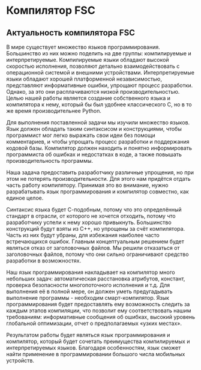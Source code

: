 # Компилятор FSC

## Актуальность компилятора FSC

В мире существует множество языков программирования. Большинство из них можно поделить на две группы: компилируемые и
интерпретируемые. Компилируемые языки обладают высокой скоростью исполнения, позволяют детально взаимодействовать с
операционной системой и внешними устройствами. Интерпретируемые языки обладают хорошей платформенной независимостью,
представляют информативные ошибки, упрощают процесс разработки. Однако, за это они расплачиваются низкой
производительностью.
Целью нашей работы является создание собственного языка и компилятора к нему, который бы был удобнее классического C, но
в то же время производительнее Python.

Для выполнения поставленной задачи мы изучили множество языков. Язык должен обладать таким синтаксисом и конструкциями,
чтобы программист мог легко выражать свои идеи без помощи комментариев, и чтобы упрощать процесс разработки и
поддержания кодовой базы. Компилятор должен находить и понятно информировать программиста об ошибках и недостатках в
коде, а также повышать производительность программы.

Наша задача предоставить разработчику различные упрощения, но при этом не потерять производительности. Для этого нам
придётся отдать часть работу компилятору. Принимая это во внимание, нужно разрабатывать язык программирования и
компилятор совместно, как единое целое.

Синтаксис языка будет С-подобным, потому что это определённый стандарт в отрасли, от которого не хочется отходить,
потому что разработчику успели к нему хорошо привыкнуть. Большинство конструкций будут взяты из С++, но упрощены за счёт
компилятора. Часть из них будут убраны, для избежания наиболее часто встречающихся ошибок.
Главным концептуальным решением будет являться отказ от заголовочных файлов. Мы решили отказаться от заголовочных
файлов, потому что они сильно ограничивают средство разработки в возможностях.

Наш язык программирования накладывает на компилятор много небольших задач: автоматическая расстановка атрибутов,
констант, проверка безопасности многопоточного исполнения и т.д. Для выполнения её в полной мере, он должен уметь
предугадывать выполнение программы - необходим смарт-компилятор. Язык программирования будет предоставлять ему
возможность следить за каждым этапов компиляции, что позволит ему соответствовать нашим требованиям: информативные
сообщения об ошибках, высокий уровень глобальной оптимизации, отчет о предполагаемых «узких местах».

Результатом работы будет являться язык программирования и компилятор, который будет сочетать преимущества компилируемых
и интерпретируемых языков. Благодаря особенностям, язык сможет найти применение в программировании большого числа
мобильных устройств.
